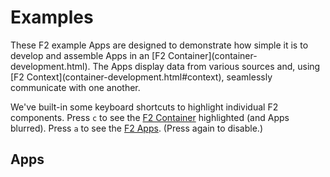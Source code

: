 # Examples

<p class="lead">
These F2 example Apps are designed to demonstrate how simple it is to develop and assemble Apps
in an [F2 Container](container-development.html). The Apps display data from various
sources and, using [F2 Context](container-development.html#context), seamlessly communicate with one another.
</p>

<p>
We've built-in some keyboard shortcuts to highlight individual F2 components.
Press <code>c</code> to see the <a href="http://docs.openf2.org/container-development.html">F2 Container</a> highlighted (and Apps blurred).
Press <code>a</code> to see the <a href="http://docs.openf2.org/app-development.html">F2 Apps</a>. (Press again to disable.)</p>

## Apps

<div class="row examples-container">
  <div class="col-md-6">
    <div class="f2-autoload" data-f2-appid="com_openf2_examples_csharp_stocktwits" data-f2-manifestUrl="/apps/com_openf2_examples_csharp_stocktwits/manifest.js" data-f2-context='{"symbol":"AAPL"}'></div>
  </div>
</div>
